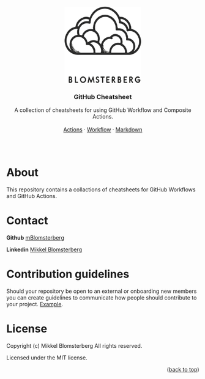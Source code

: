 <br />
<div id="readme-top" align="center">
  <a href="https://github.com/mBlomsterberg/">
    <picture>
      <source srcset="logo_inv.png" media="(prefers-color-scheme: dark)">
      <img src="logo.png" width="200" height="200">
    </picture>
  </a>

  <br/>

  <h3 align="center">GitHub Cheatsheet</h3>

  <p align="center">
    A collection of cheatsheets for using GitHub Workflow and Composite Actions.
    <br />
    <br />
    <a href="https://github.com/mBlomsterberg/github-cheatsheet/tree/main/actions">Actions</a>
    ·
    <a href="https://github.com/mBlomsterberg/github-cheatsheet/tree/main/workflows">Workflow</a>
    ·
    <a href="https://github.com/mBlomsterberg/github-cheatsheet/tree/main/markdown">Markdown</a>
  </p>
  <br />
</div>
<br>

# About
This repository contains a collactions of cheatsheets for GitHub Workflows and GitHub Actions. 


# Contact 
**Github** [mBlomsterberg](https://github.com/mBlomsterberg) 

**Linkedin** [Mikkel Blomsterberg](https://www.linkedin.com/in/mikkel-blomsterberg-663b785a/)


# Contribution guidelines
Should your repository be open to an external or onboarding new members you can create guidelines to communicate how people should contribute to your project. [Example](https://github.com/github/docs/blob/main/CONTRIBUTING.md).


# License

Copyright (c) Mikkel Blomsterberg All rights reserved.

Licensed under the MIT license.

<p align="right">(<a href="#readme-top">back to top</a>)</p>